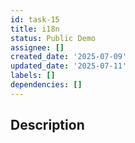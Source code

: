 ```yaml
---
id: task-15
title: i18n
status: Public Demo
assignee: []
created_date: '2025-07-09'
updated_date: '2025-07-11'
labels: []
dependencies: []
---
```


## Description
